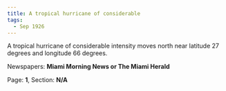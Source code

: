 ```yaml
---  
title: A tropical hurricane of considerable  
tags:  
  - Sep 1926  
---  
```

  
A tropical hurricane of considerable intensity moves north near latitude 27 degrees and longitude 66 degrees.  
  
Newspapers: **Miami Morning News or The Miami Herald**  
  
Page: **1**, Section: **N/A** 
